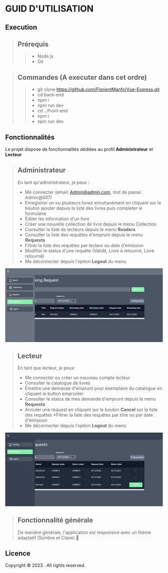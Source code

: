 # GUID D'UTILISATION

## Execution

> ## Prérequis
>
> > -   Node js
> > -   Git

> ## Commandes (A executer dans cet ordre)
>
> > -   git clone https://github.com/FlorientManfo/Vue-Express.git
> > -   cd back-end
> > -   npm i
> > -   npm run dev
> > -   cd ../front-end
> > -   npm i
> > -   npm run dev

## Fonctionnalités

Le projet dispose de fonctionnalités dédiées au profil **Administrateur** et **Lecteur**

> ## Administrateur
>
> En tant qu'administrateur, je peux :
>
> -    Me connecter (email: Admin@admin.com, mot de passe: Admin@007)
> -   Enregistrer un ou plusieurs livres simultanément en cliquant sur le bouton ajouter depuis la liste des livres puis completer le formulaire
> -   Éditer les information d'un livre
> -   Créer une nouvelle collection de livre depuis le menu Collection
> -   Consulter la liste de lecteurs depuis le menu **Readers**
> -   Consulter la liste des requêtes d'emprunt depuis le menu **Requests**
> -   Filtrer la liste des requêtes par lecteur ou date d'émission
> -   Modifier le status d'une requête (Validé, Livre à retourné, Livre retourné)
> -   Me déconnecter depuis l'option **Logout** du menu

![Alt text](image-2.png)

> ## Lecteur
>
> En tant que lecteur, je peux:
>
> -   Me connecter ou créer un nouveau compte lecteur
> -   Consulter le catalogue de livres
> -   Émettre une demande d'emprunt pour exemplaire du catalogue en cliquant le button emprunter
> -   Consulter le status de mes demande d'emprunt depuis le menu **Requests**
> -   Annuler une request en cliquant sur le bouton **Cancel** sur la liste des requêtes
>     \*Filtrer la liste des requêtes par titre ou par date d'émission
> -   Me déconnecter depuis l'option **Logout** du menu

![Alt text](image-3.png)

> ## Fonctionnalité générale
>
> De manière générale, l'application est responsive avec un thème adaptatif (Sombre et Claire) 🥲

## Licence

Copyright © 2023 <the owner>. All rights reserved.
